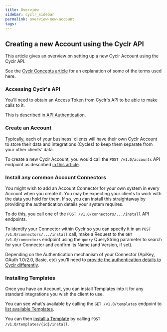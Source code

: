 ```yaml
---
title: Overview
sidebar: cyclr_sidebar
permalink: overview-new-account
tags: 
---
```


## Creating a new Account using the Cyclr API

This article gives an overview on setting up a new Cyclr Account using the Cyclr API.

See the [Cyclr Concepts article](./cyclr-concepts) for an explanation of some of the terms used here.


### Accessing Cyclr's API

You'll need to obtain an Access Token from Cyclr's API to be able to make calls to it.

This is described in [API Authentication](./cyclr-api-authentication).



### Create an Account

Typically, each of your business' clients will have their own Cyclr Account to store their data and integrations (Cycles) to keep them separate from your other clients' data.

To create a new Cyclr Account, you would call the ```POST /v1.0/accounts``` API endpoint as described [in this article](./create-account).



### Install any common Account Connectors

You might wish to add an Account Connector for your own system in every Account when you create it.  You may be expecting your clients to work with the data you hold for them.  If so, you can install this straightaway by providing the authentication details your system requires.

To do this, you call one of the ```POST /v1.0/connectors/.../install``` API endpoints.

To identify your Connector within Cyclr so you can specify it in an ```POST /v1.0/connectors/.../install``` call,  make a Request to the ```GET /v1.0/connectors``` endpoint using the ```query``` QueryString parameter to search for your Connector and confirm its Name (and Version, if set).


Depending on the Authentication mechanism of your Connector (ApiKey, OAuth 1.0/2.0, Basic, etc) you'll need to [provide the authentication details to Cyclr differently](./authenticate-account-connector).



### Installing Templates

Once you have an Account, you can install Templates into it for any standard integrations you wish the client to use.

You can see what's available by calling the ```GET /v1.0/templates``` endpoint to [list available Templates](./list-available-templates).

You can then [install a Template](./install-from-template) by calling ```POST /v1.0/templates/{id}/install```.
